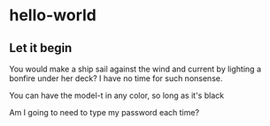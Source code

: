 # hello-world

## Let it begin

You would make a ship sail against the wind and current by lighting a bonfire under her deck?  I have no time for such nonsense. 

You can have the model-t in any color, so long as it's black

Am I going to need to type my password each time?



